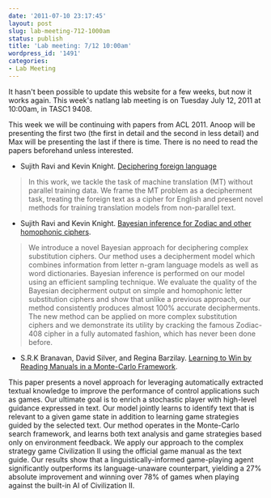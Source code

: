 ```yaml
---
date: '2011-07-10 23:17:45'
layout: post
slug: lab-meeting-712-1000am
status: publish
title: 'Lab meeting: 7/12 10:00am'
wordpress_id: '1491'
categories:
- Lab Meeting
---
```



It hasn't been possible to update this website for a few weeks, but now it works again. This week's natlang lab meeting is on Tuesday July 12, 2011 at 10:00am, in TASC1 9408.






This week we will be continuing with papers from ACL 2011. Anoop will be presenting the first two (the first in detail and the second in less detail) and Max will be presenting the last if there is time. There is no need to read the papers beforehand unless interested.




  * Sujith Ravi and Kevin Knight. [Deciphering foreign language](http://aclweb.org/anthology/P/P11/P11-1002.pdf)


> In this work, we tackle the task of machine translation (MT) without parallel training data. We frame the MT problem as a decipherment task, treating the foreign text as a cipher for English and present novel methods for training translation models from non-parallel text.  






  * Sujith Ravi and Kevin Knight. [Bayesian inference for Zodiac and other homophonic ciphers](http://aclweb.org/anthology/P/P11/P11-1025.pdf).


> We introduce a novel Bayesian approach for deciphering complex substitution ciphers. Our method uses a decipherment model which combines information from letter n-gram language models as well as word      dictionaries.  Bayesian inference is performed on our model using an efficient sampling technique. We evaluate the quality of the Bayesian decipherment output on simple and homophonic letter substitution ciphers and show that unlike a previous approach, our method consistently produces almost 100% accurate decipherments. The new method can be applied on more complex substitution ciphers and we demonstrate its utility by cracking the famous Zodiac-408 cipher in a fully automated fashion, which has never been done before.








  * S.R.K Branavan,  David Silver, and Regina Barzilay. [Learning to Win by Reading Manuals in a Monte-Carlo Framework](http://aclweb.org/anthology/P/P11/P11-1028.pdf).


> 
This paper presents a novel approach for leveraging automatically extracted textual knowledge to improve the performance of control applications such as games. Our ultimate goal is to enrich a stochastic player with high-level guidance expressed in text. Our model jointly learns to identify text that is relevant to a given game state in addition to learning game strategies guided by the selected text. Our method operates in the Monte-Carlo search framework, and learns both text analysis and game strategies based only on environment feedback. We apply our approach to the complex strategy game Civilization II using the official game manual as the text guide. Our results show that a linguistically-informed game-playing agent significantly outperforms its language-unaware counterpart, yielding a 27% absolute improvement and winning over 78% of games when playing against the built-in AI of Civilization II.





